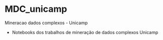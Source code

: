 # MDC_unicamp
Mineracao dados complexos - Unicamp

- Notebooks dos trabalhos de mineração de dados complexos Unicamp
